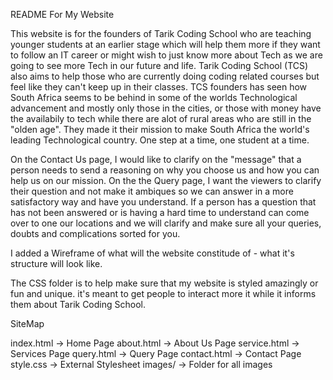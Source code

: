 README For My Website

This website is for the founders of Tarik Coding School who are teaching younger students at an earlier stage which will help them more if they want to follow an IT career or might wish to just know more about Tech as we are going to see more Tech in our future and life.
Tarik Coding School (TCS) also aims to help those who are currently doing coding related courses but feel like they can't keep up in their classes.
TCS founders has seen how South Africa seems to be behind in some of the worlds Technological advancement and mostly only those in the cities, or those with money have the availabily to tech while there are alot of rural areas who are still in the "olden age".
They made it their mission to make South Africa the world's leading Technological country. One step at a time, one student at a time.

On the Contact Us page, I would like to clarify on the "message" that a person needs to send a reasoning on why you choose us and how you can help us on our mission.
On the the Query page, I want the viewers to clarify their question and not make it ambiques so we can answer in a more satisfactory way and have you understand.
If a person has a question that has not been answered or is having a hard time to understand can come over to one our locations and we will clarify and make sure all your queries, doubts and complications sorted for you.

I added a Wireframe of what will the website constitude of - what it's structure will look like.

The CSS folder is to help make sure that my website is styled amazingly or fun and unique. it's meant to get people to interact more it while it informs them about Tarik Coding School.

SiteMap

index.html -> Home Page
about.html -> About Us Page
service.html -> Services Page
query.html -> Query Page
contact.html -> Contact Page
style.css  -> External Stylesheet
images/ -> Folder for all images